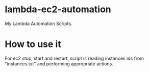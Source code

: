 # lambda-ec2-automation
My Lambda Automation Scripts.

# How to use it
For ec2 stop, start and restart, script is reading instances ids from "instances.txt" and performing appropriate actions. 
